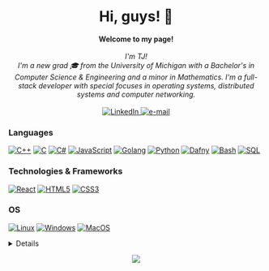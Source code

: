 <h1 align="center">Hi, guys! 👋 </h1>

<p align="center">
    <b>Welcome to my page!</b><br><br>
    <i>
        I'm TJ!<br>
        I'm a new grad 🎓 from the University of Michigan with a Bachelor's in Computer Science & Engineering and a minor in Mathematics.
        I'm a full-stack developer with special focuses in operating systems, distributed systems and computer networking.<br>
    </i><br>
    <a href="https://www.linkedin.com/in/dokastho">
        <img src="https://img.shields.io/badge/LinkedIn-blue?style=flat-square&logo=linkedin" alt="LinkedIn">
    </a>
    <a href="mailto:tjdokas@gmail.com">
        <img src="https://img.shields.io/badge/Email-blue?style=flat-square&logo=gmail&logoColor=white" alt="e-mail">
    </a>
</p>

### Languages
[![C++](https://img.shields.io/badge/c++-black?style=for-the-badge&logo=cplusplus)](https://github.com/dokastho)
[![C](https://img.shields.io/badge/c-black?style=for-the-badge&logo=c)](https://github.com/dokastho)
[![C#](https://img.shields.io/badge/c#-black?style=for-the-badge&logo=csharp)](https://github.com/dokastho)
[![JavaScript](https://img.shields.io/badge/javascript-black?style=for-the-badge&logo=javascript)](https://github.com/dokastho)
[![Golang](https://img.shields.io/badge/go-black?style=for-the-badge&logo=go)](https://github.com/dokastho)
[![Python](https://img.shields.io/badge/python-black?style=for-the-badge&logo=python)](https://github.com/dokastho)
[![Dafny](https://img.shields.io/badge/dafny-black?style=for-the-badge&logo=dafny)](https://github.com/dokastho)
[![Bash](https://img.shields.io/badge/bash-black?style=for-the-badge&logo=gnu-bash&logoColor=white)](https://github.com/dokastho)
[![SQL](https://img.shields.io/badge/sql-black?style=for-the-badge&logo=mysql)](https://github.com/dokastho)

### Technologies & Frameworks
[![React](https://img.shields.io/badge/react-black?style=for-the-badge&logo=react)](https://github.com/dokastho)
[![HTML5](https://img.shields.io/badge/html5-black?style=for-the-badge&logo=html5)](https://hub.docker.com/u/dokastho)
[![CSS3](https://img.shields.io/badge/css3-black?style=for-the-badge&logo=css3)](https://hub.docker.com/u/dokastho)

### OS
[![Linux](https://img.shields.io/badge/linux-black?style=for-the-badge&logo=Linux)](https://github.com/dokastho)
[![Windows](https://img.shields.io/badge/Windows-black?style=for-the-badge&logo=Windows)](https://github.com/dokastho)
[![MacOS](https://img.shields.io/badge/macos-black?style=for-the-badge&logo=MacOS)](https://github.com/dokastho)

<details>
<p align="center">
  <a href="https://github.com/dokastho">
    <img src="http://github-profile-summary-cards.vercel.app/api/cards/profile-details?username=dokastho&theme=transparent" />
  </a>
  <a href="https://github.com/dokastho">
    <img src="https://github-readme-streak-stats.herokuapp.com/?user=dokastho&hide_border=true&card_width=338&theme=transparent" />
  </a>
  <a href="https://github.com/dokastho">
    <img src="http://github-profile-summary-cards.vercel.app/api/cards/stats?username=dokastho&theme=transparent" />
  </a>
  <a href="https://github.com/dokastho">
    <img src="https://github-readme-stats.vercel.app/api/top-langs/?username=dokastho&langs_count=10&exclude_repo=&hide=jupyter%20notebook,vim%20script,cmake,makefile,batchfile,emacs%20lisp,css,html&layout=default&card_width=699&hide_border=true&theme=transparent" />
  </a>
</p>
</details>

<p align="center">
  <a href="https://github.com/dokastho">
    <img src="https://komarev.com/ghpvc/?username=dokastho&color=blue&style=flat)" />
  </a>
</p>

<!--
**dokastho/dokastho** is a ✨ _special_ ✨ repository because its `README.md` (this file) appears on your GitHub profile.
-->
